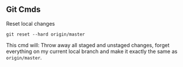 ## Git Cmds

Reset local changes

`git reset --hard origin/master`

This cmd will: Throw away all staged and unstaged changes, forget everything on my current local branch and make it exactly the same as `origin/master`.
